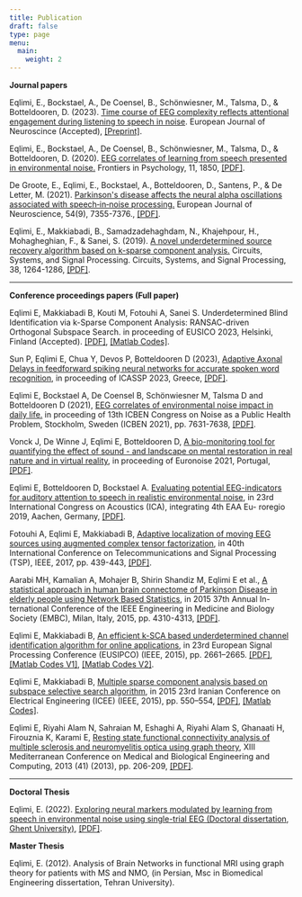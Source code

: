 ```yaml
---
title: Publication
draft: false
type: page
menu:
  main:
    weight: 2
---
```

**Journal papers**

Eqlimi, E., Bockstael, A., De Coensel, B., Schönwiesner, M., Talsma, D., & Botteldooren, D. (2023). [Time course of EEG complexity reflects attentional engagement during listening to speech in noise](https://www.researchgate.net/publication/372325542_Time_course_of_EEG_complexity_reflects_attentional_engagement_during_listening_to_speech_in_noise). European Journal of Neuroscince (Accepted), [[Preprint]](https://www.biorxiv.org/content/10.1101/2023.07.11.548528v1).

Eqlimi, E., Bockstael, A., De Coensel, B., Schönwiesner, M., Talsma, D., & Botteldooren, D. (2020). [EEG correlates of learning from speech presented in environmental noise.](https://www.frontiersin.org/articles/10.3389/fpsyg.2020.01850/full) Frontiers in Psychology, 11, 1850, [[PDF]](https://www.frontiersin.org/articles/10.3389/fpsyg.2020.01850/full).

De Groote, E., Eqlimi, E., Bockstael, A., Botteldooren, D., Santens, P., & De Letter, M. (2021). [Parkinson's disease affects the neural alpha oscillations associated with speech‐in‐noise processing.](https://onlinelibrary.wiley.com/doi/abs/10.1111/ejn.15477) European Journal of Neuroscience, 54(9), 7355-7376., [[PDF]](file:///C:/Users/eeqlimi/Downloads/SalientEvent_EEG_Project/Papers/EurJofNeuroscience-2021-DeGroote-Parkinsonsdiseaseaffectstheneuralalphaoscillationsassociatedwith.pdf).

Eqlimi, E., Makkiabadi, B., Samadzadehaghdam, N., Khajehpour, H., Mohagheghian, F., & Sanei, S. (2019). [A novel underdetermined source recovery algorithm based on k-sparse component analysis.](https://link.springer.com/article/10.1007/s00034-018-0910-9) Circuits, Systems, and Signal Processing</a>. Circuits, Systems, and Signal Processing, 38, 1264-1286, [[PDF]](https://www.researchgate.net/publication/326814704_A_Novel_Underdetermined_Source_Recovery_Algorithm_Based_on_k-Sparse_Component_Analysis).

---------------------------------------------------------------------------------------------
**Conference proceedings papers (Full paper)**

Eqlimi E, Makkiabadi B, Kouti M, Fotouhi A, Sanei S. Underdetermined Blind Identification via k-Sparse Component Analysis: RANSAC-driven Orthogonal Subspace Search. in proceeding of EUSICO 2023, Helsinki, Finland (Accepted). [[PDF]](https://arxiv.org/abs/2008.03739), [[Matlab Codes]](https://github.com/EhsanEqlimi/k-SCA-UBI-Eusipco2023).

Sun P, Eqlimi E, Chua Y, Devos P, Botteldooren D (2023), [Adaptive Axonal Delays in feedforward spiking neural
networks for accurate spoken word recognition](https://ieeexplore.ieee.org/abstract/document/10094768?casa_token=0t6S5xo06UEAAAAA:KnC6UCXAnRo3gu6SSvPqx5MaRHSOG6M9-jvksSVh3DkxuNMdBZp5dH-OTMElXZem2hqXg5qsGw), in proceeding of ICASSP 2023, Greece, [[PDF]](https://arxiv.org/abs/2302.08607).

Eqlimi E, Bockstael A, De Coensel B, Schönwiesner M, Talsma D and Botteldooren D (2021), [EEG correlates of environmental noise impact in daily life.](http://icben.ethz.ch/2021/ICBEN%202021%20Papers/full_paper_28852.pdf) in proceeding of 13th ICBEN Congress on Noise as a Public Health
Problem, Stockholm, Sweden (ICBEN 2021), pp. 7631-7638, [[PDF]](https://www.researchgate.net/publication/355152409_EEG_correlates_of_environmental_noise_impact_in_daily_life).

Vonck J, De Winne J, Eqlimi E, Botteldooren D, [A bio-monitoring tool for quantifying the effect of sound -
and landscape on mental restoration in real nature and in virtual reality](https://www.researchgate.net/publication/357270603_A_bio-monitoring_tool_for_quantifying_the_effect_of_sound_-and_landscape_on_mental_restoration_in_real_nature_and_in_virtual_reality), in proceeding of Euronoise 2021,
Portugal, [[PDF]](https://www.researchgate.net/publication/357270603_A_bio-monitoring_tool_for_quantifying_the_effect_of_sound_-and_landscape_on_mental_restoration_in_real_nature_and_in_virtual_reality).

Eqlimi E, Botteldooren D, Bockstael A. [Evaluating potential EEG-indicators for auditory attention to speech
in realistic environmental noise](https://pub.dega-akustik.de/ICA2019/data/articles/000994.pdf), in 23rd International Congress on Acoustics (ICA), integrating 4th EAA Eu-
roregio 2019, Aachen, Germany, [[PDF]](https://pub.dega-akustik.de/ICA2019/data/articles/000994.pdf).

Fotouhi A, Eqlimi E, Makkiabadi B, [Adaptive localization of moving EEG sources using augmented complex
tensor factorization](https://ieeexplore.ieee.org/abstract/document/8076023?casa_token=vM0MjpAxckAAAAAA:OlwpZwIRrFl0gRC4RbJ-DcbDOrUjQ8mZQqli2ghDSLjBdY4RXGQb-Uo6hTrwR4ahfl-8G4WNbXs), in 40th International Conference on Telecommunications and Signal Processing (TSP), IEEE, 2017, pp. 439-443, [[PDF]](https://www.researchgate.net/publication/320663745_Adaptive_localization_of_moving_EEG_sources_using_augmented_complex_tensor_factorization).

Aarabi MH, Kamalian A, Mohajer B, Shirin Shandiz M, Eqlimi E et al., [A statistical approach in human brain
connectome of Parkinson Disease in elderly people using Network Based Statistics](https://ieeexplore.ieee.org/document/7319348), in 2015 37th Annual In-
ternational Conference of the IEEE Engineering in Medicine and Biology Society (EMBC), Milan, Italy, 2015,
pp. 4310-4313, [[PDF]](https://www.researchgate.net/publication/290391980_A_statistical_approach_in_human_brain_connectome_of_Parkinson_Disease_in_elderly_people_using_Network_Based_Statistics).


Eqlimi E, Makkiabadi B, [An efficient k-SCA based underdetermined channel identification algorithm for online
applications](https://ieeexplore.ieee.org/abstract/document/7362867?casa_token=A1P8yKlxrwsAAAAA:x-5J2Hoa4ZU1rb0Yv9dPWXKfRDlvLXSvavZsGhqH_D3mhaijmBB8L5bpsgVgG5Vh_uPnjoeoTjU), in 23rd European Signal Processing Conference (EUSIPCO) (IEEE, 2015), pp. 2661–2665. [[PDF]](https://www.researchgate.net/publication/289691205_An_efficient_K-SCA_based_unerdetermined_channel_identification_algorithm_for_online_applications), [[Matlab Codes V1]](https://github.com/EhsanEqlimi/Sparse-UBI-S3-V1), [[Matlab Codes V2]](https://github.com/EhsanEqlimi/Sparse-UBI-S3-V2).


Eqlimi E, Makkiabadi B, [Multiple sparse component analysis based on subspace selective search algorithm](https://ieeexplore.ieee.org/document/7146277),
in 2015 23rd Iranian Conference on Electrical Engineering (ICEE) (IEEE, 2015), pp. 550–554, [[PDF]](https://www.researchgate.net/publication/279999865_Multiple_sparse_component_analysis_based_on_subspace_selective_search_algorithm), [[Matlab Codes]](https://github.com/EhsanEqlimi/Sparse-UBI-S3-V2).


Eqlimi E, Riyahi Alam N, Sahraian M, Eshaghi A, Riyahi Alam S, Ghanaati H, Firouznia K, Karami E, [Resting
state functional connectivity analysis of multiple sclerosis and neuromyelitis optica using graph theory](https://link.springer.com/chapter/10.1007/978-3-319-00846-2_51), XIII
Mediterranean Conference on Medical and Biological Engineering and Computing, 2013 (41) (2013), pp.
206-209, [[PDF]](https://www.researchgate.net/publication/258242195_Resting_State_Functional_Connectivity_Analysis_of_Multiple_Sclerosis_and_Neuromyelitis_Optica_Using_Graph_Theory).


---------------------------------------------------------------------------------------------
**Doctoral Thesis**

Eqlimi, E. (2022). [Exploring neural markers modulated by learning from speech in environmental noise using single-trial EEG (Doctoral dissertation, Ghent University)](https://biblio.ugent.be/publication/01GJ5HTSJYBWAG656CTYKSG7A4), [[PDF]](https://www.researchgate.net/publication/365565540_Exploring_neural_markers_modulated_by_learning_from_speech_in_environmental_noise_using_single-trial_EEG).

**Master Thesis**

Eqlimi, E. (2012). Analysis of Brain Networks in functional MRI using graph theory for patients with MS and NMO, (in Persian, Msc in Biomedical Engineering dissertation, Tehran University).

